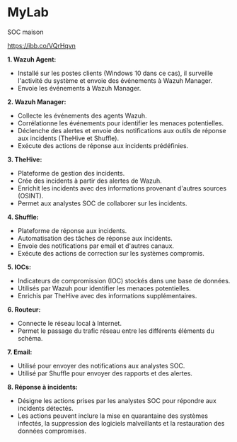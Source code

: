 # MyLab
SOC maison

https://ibb.co/VQrHqvn

**1. Wazuh Agent:**

- Installé sur les postes clients (Windows 10 dans ce cas), il surveille l'activité du système et envoie des événements à Wazuh Manager.
- Envoie les événements à Wazuh Manager.

**2. Wazuh Manager:**

- Collecte les événements des agents Wazuh.
- Corrélationne les événements pour identifier les menaces potentielles.
- Déclenche des alertes et envoie des notifications aux outils de réponse aux incidents (TheHive et Shuffle).
- Exécute des actions de réponse aux incidents prédéfinies.

**3. TheHive:**

- Plateforme de gestion des incidents.
- Crée des incidents à partir des alertes de Wazuh.
- Enrichit les incidents avec des informations provenant d'autres sources (OSINT).
- Permet aux analystes SOC de collaborer sur les incidents.

**4. Shuffle:**

- Plateforme de réponse aux incidents.
- Automatisation des tâches de réponse aux incidents.
- Envoie des notifications par email et d'autres canaux.
- Exécute des actions de correction sur les systèmes compromis.

**5. IOCs:**

- Indicateurs de compromission (IOC) stockés dans une base de données.
- Utilisés par Wazuh pour identifier les menaces potentielles.
- Enrichis par TheHive avec des informations supplémentaires.

**6. Routeur:**

- Connecte le réseau local à Internet.
- Permet le passage du trafic réseau entre les différents éléments du schéma.

**7. Email:**

- Utilisé pour envoyer des notifications aux analystes SOC.
- Utilisé par Shuffle pour envoyer des rapports et des alertes.

**8. Réponse à incidents:**

- Désigne les actions prises par les analystes SOC pour répondre aux incidents détectés.
- Les actions peuvent inclure la mise en quarantaine des systèmes infectés, la suppression des logiciels malveillants et la restauration des données compromises.
